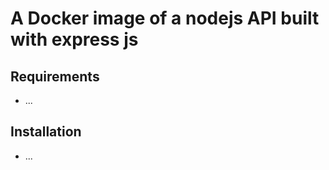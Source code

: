 # A Docker image of a nodejs API built with express js

## Requirements
* ...

## Installation
* ...


